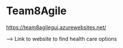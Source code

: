 # Team8Agile

https://team8agilegui.azurewebsites.net/

--> Link to website to find health care options
